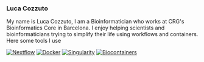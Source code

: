 ### Luca Cozzuto

My name is Luca Cozzuto, I am a Bioinformatician who works at CRG's Bioinformatics Core in Barcelona. I enjoy helping scientists and bioinformaticians trying to simplify their life using workflows and containers. Here some tools I use

[![Nextflow](https://img.shields.io/badge/code-nextflow-brightgreen)](https://www.nextflow.io/)
[![Docker](https://img.shields.io/badge/code-docker-blue)](https://www.docker.com/)
[![Singularity](https://img.shields.io/badge/code-singularity-green)](https://www.sylabs.io/)
[![Biocontainers](https://img.shields.io/badge/resources-biocontainers-orange)](https://biocontainers.pro/)


